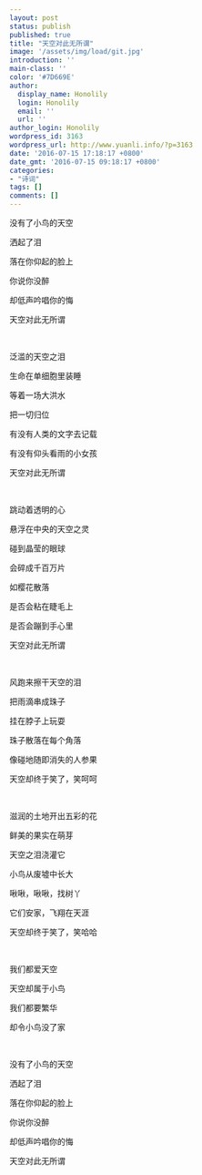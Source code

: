```yaml
---
layout: post
status: publish
published: true
title: "天空对此无所谓"
image: '/assets/img/load/git.jpg'
introduction: ''
main-class: ''
color: '#7D669E'
author:
  display_name: Honolily
  login: Honolily
  email: ''
  url: ''
author_login: Honolily
wordpress_id: 3163
wordpress_url: http://www.yuanli.info/?p=3163
date: '2016-07-15 17:18:17 +0800'
date_gmt: '2016-07-15 09:18:17 +0800'
categories:
- "诗词"
tags: []
comments: []
---
```

<p>没有了小鸟的天空</p>
<p>洒起了泪</p>
<p>落在你仰起的脸上</p>
<p>你说你没醉</p>
<p>却低声吟唱你的悔</p>
<p>天空对此无所谓</p>
<p>&nbsp;</p>
<p>泛滥的天空之泪</p>
<p>生命在单细胞里装睡</p>
<p>等着一场大洪水</p>
<p>把一切归位</p>
<p>有没有人类的文字去记载</p>
<p>有没有仰头看雨的小女孩</p>
<p>天空对此无所谓</p>
<p>&nbsp;</p>
<p>跳动着透明的心</p>
<p>悬浮在中央的天空之灵</p>
<p>碰到晶莹的眼球</p>
<p>会碎成千百万片</p>
<p>如樱花散落</p>
<p>是否会粘在睫毛上</p>
<p>是否会蹦到手心里</p>
<p>天空对此无所谓</p>
<p>&nbsp;</p>
<p>风跑来擦干天空的泪</p>
<p>把雨滴串成珠子</p>
<p>挂在脖子上玩耍</p>
<p>珠子散落在每个角落</p>
<p>像碰地随即消失的人参果</p>
<p>天空却终于笑了，笑呵呵</p>
<p>&nbsp;</p>
<p>滋润的土地开出五彩的花</p>
<p>鲜美的果实在萌芽</p>
<p>天空之泪浇灌它</p>
<p>小鸟从废墟中长大</p>
<p>啾啾，啾啾，找树丫</p>
<p>它们安家，飞翔在天涯</p>
<p>天空却终于笑了，笑哈哈</p>
<p>&nbsp;</p>
<p>我们都爱天空</p>
<p>天空却属于小鸟</p>
<p>我们都要繁华</p>
<p>却令小鸟没了家</p>
<p>&nbsp;</p>
<p>没有了小鸟的天空</p>
<p>洒起了泪</p>
<p>落在你仰起的脸上</p>
<p>你说你没醉</p>
<p>却低声吟唱你的悔</p>
<p>天空对此无所谓</p>
